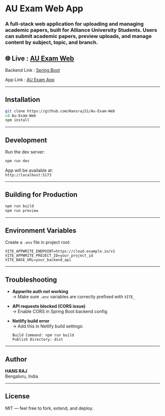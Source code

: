 # AU Exam Web App
<h3>A full-stack web application for uploading and managing academic papers, built for Alliance University Students. Users can submit academic papers, preview uploads, and manage content by subject, topic, and branch.</h3>

## 🌐 Live : [AU Exam Web](https://auexamweb.netlify.app/)  
Backend Link : [Spring Boot](https://github.com/HansrajS1/Au-Exam-App-backend)

App Link : [AU Exam App](https://github.com/HansrajS1/Au-Exam-App)

---

##  Installation

```bash
git clone https://github.com/HansrajS1/Au-Exam-Web
cd Au-Exam-Web
npm install
```

---

##  Development

Run the dev server:  
```bash
npm run dev
```

App will be available at:  
`http://localhost:5173`

---

##  Building for Production

```bash
npm run build
npm run preview
```

---

##  Environment Variables

Create a `.env` file in project root:

```env
VITE_APPWRITE_ENDPOINT=https://cloud.example.io/v1
VITE_APPWRITE_PROJECT_ID=your_project_id
VITE_BASE_URL=your_backend_api
```

---

## Troubleshooting

- **Appwrite auth not working**  
  → Make sure `.env` variables are correctly prefixed with `VITE_`  

- **API requests blocked (CORS issue)**  
  → Enable CORS in Spring Boot backend config  

- **Netlify build error**  
  → Add this in Netlify build settings:  
  ```
  Build Command: npm run build
  Publish Directory: dist
  ```

---

## Author

**HANS RAJ**  
Bengaluru, India  

---

## License

MIT — feel free to fork, extend, and deploy.  
